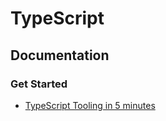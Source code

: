# TypeScript

## Documentation

### Get Started

* [TypeScript Tooling in 5 minutes](https://www.typescriptlang.org/docs/handbook/typescript-tooling-in-5-minutes.html)
